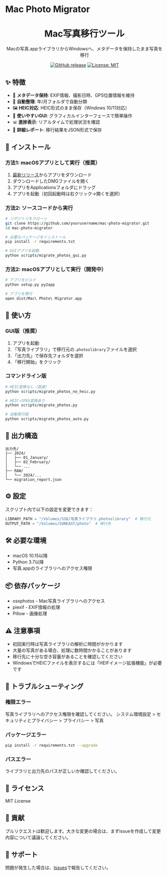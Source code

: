 # Mac Photo Migrator

<div align="center">
  <h1>Mac写真移行ツール</h1>
  <p>Macの写真.appライブラリからWindowsへ、メタデータを保持したまま写真を移行</p>
  
  [![GitHub release](https://img.shields.io/github/v/release/mintiasaikoh/mac-photo-migrator)](https://github.com/mintiasaikoh/mac-photo-migrator/releases)
  [![License: MIT](https://img.shields.io/badge/License-MIT-yellow.svg)](https://opensource.org/licenses/MIT)
</div>

## ✨ 特徴

- 📸 **メタデータ保持**: EXIF情報、撮影日時、GPS位置情報を維持
- 📁 **自動整理**: 年/月フォルダで自動分類
- 🖼️ **HEIC対応**: HEIC形式のまま保存（Windows 10/11対応）
- 🎨 **使いやすいGUI**: グラフィカルインターフェースで簡単操作
- 📊 **進捗表示**: リアルタイムで処理状況を確認
- 📝 **詳細レポート**: 移行結果をJSON形式で保存

## 🚀 インストール

### 方法1: macOSアプリとして実行（推奨）

1. [最新リリース](https://github.com/mintiasaikoh/mac-photo-migrator/releases)からアプリをダウンロード
2. ダウンロードしたDMGファイルを開く
3. アプリをApplicationsフォルダにドラッグ
4. アプリを起動（初回起動時は右クリック→開くを選択）

### 方法2: ソースコードから実行

```bash
# リポジトリをクローン
git clone https://github.com/yourusername/mac-photo-migrator.git
cd mac-photo-migrator

# 必要なパッケージをインストール
pip install -r requirements.txt

# GUIアプリを起動
python scripts/migrate_photos_gui.py
```

### 方法2: macOSアプリとして実行（開発中）

```bash
# アプリをビルド
python setup.py py2app

# アプリを実行
open dist/Mac\ Photo\ Migrator.app
```

## 📖 使い方

### GUI版（推奨）

1. アプリを起動
2. 「写真ライブラリ」で移行元の`.photoslibrary`ファイルを選択
3. 「出力先」で保存先フォルダを選択
4. 「移行開始」をクリック

### コマンドライン版

```bash
# HEIC変換なし（高速）
python scripts/migrate_photos_no_heic.py

# HEIC→JPEG変換あり
python scripts/migrate_photos.py

# 自動実行版
python scripts/migrate_photos_auto.py
```

## 📁 出力構造

```
出力先/
├── 2024/
│   ├── 01_January/
│   ├── 02_February/
│   └── ...
├── RAW/
│   └── 2024/...
└── migration_report.json
```

## ⚙️ 設定

スクリプト内で以下の設定を変更できます：

```python
LIBRARY_PATH = "/Volumes/SSD/写真ライブラリ.photoslibrary"  # 移行元
OUTPUT_PATH = "/Volumes/SUNEAST/photo"  # 移行先
```

## 🛠️ 必要な環境

- macOS 10.15以降
- Python 3.7以降
- 写真.appのライブラリへのアクセス権限

## 📦 依存パッケージ

- osxphotos - Mac写真ライブラリへのアクセス
- piexif - EXIF情報の処理
- Pillow - 画像処理

## ⚠️ 注意事項

- 初回実行時は写真ライブラリの解析に時間がかかります
- 大量の写真がある場合、処理に数時間かかることがあります
- 移行先に十分な空き容量があることを確認してください
- WindowsでHEICファイルを表示するには「HEIFイメージ拡張機能」が必要です

## 🐛 トラブルシューティング

### 権限エラー
写真ライブラリへのアクセス権限を確認してください。
システム環境設定 > セキュリティとプライバシー > プライバシー > 写真

### パッケージエラー
```bash
pip install -r requirements.txt --upgrade
```

### パスエラー
ライブラリと出力先のパスが正しいか確認してください。

## 📄 ライセンス

MIT License

## 🤝 貢献

プルリクエストは歓迎します。大きな変更の場合は、まずissueを作成して変更内容について議論してください。

## 📧 サポート

問題が発生した場合は、[Issues](https://github.com/yourusername/mac-photo-migrator/issues)で報告してください。